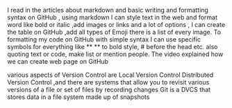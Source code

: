 I read in the articles about markdown and basic writing and formatting syntax on  GitHub , using markdown I can style text in the web and format word like bold or italic  ,add images or links and a lot of options , I can create the table on GitHub ,add all types of Emoji there is a list of every image. To formatting my code on GitHub with simple syntax I can use specific symbols for everything like ** ** to bold style, # before the head etc. also quoting text or code, make list or mention people. The video explained how we can create web page on GitHub


various aspects of Version Control are Local Version Control
Distributed Version Control ,and there are systems that allow you to revisit various versions of a file or set of files by recording changes
 Git is a DVCS that stores data in a file system made up of snapshots
 